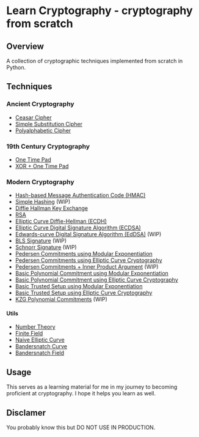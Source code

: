 # Learn Cryptography - cryptography from scratch

## Overview

A collection of cryptographic techniques implemented from scratch in Python.

## Techniques

### Ancient Cryptography

- [Ceasar Cipher](/ciphers/caesar_cipher.py)
- [Simple Substitution Cipher](/ciphers/simple_substitution.py)
- [Polyalphabetic Cipher](/ciphers/polyaphabetic_cipher.py)

### 19th Century Cryptography

- [One Time Pad](/ciphers/one_time_pad.py)
- [XOR + One Time Pad](/ciphers/xor_and_one_time_pad.py)

### Modern Cryptography

- [Hash-based Message Authentication Code (HMAC)](./mac/hmac.py)
- [Simple Hashing](/commitments/simple_hashing.py) (WIP)
- [Diffie Hallman Key Exchange](/key_exchange/diffie_hellman.py)
- [RSA](./rsa.py)
- [Elliptic Curve Diffie-Hellman (ECDH)](/key_exchange/ecdh.py)
- [Elliptic Curve Digital Signature Algorithm (ECDSA)](/signatures/ecdsa.py)
- [Edwards-curve Digital Signature Algorithm (EdDSA)](/signatures/eddsa.py) (WIP)
- [BLS Signature](/signatures/bls_sig.py) (WIP)
- [Schnorr Signature](/signatures/schnorr_sig.py) (WIP)
- [Pedersen Commitments using Modular Exponentiation](/commitments/pedcomm_mod.py)
- [Pedersen Commitments using Elliptic Curve Cryptography](/commitments/pedcomm_ecc.py)
- [Pedersen Commitments + Inner Product Argument](/commitments/pedcomm_ipa.py) (WIP)
- [Basic Polynomial Commitment using Modular Exponentiation](/commitments/polynomials/basic_polynomial_comm_using_mod.py)
- [Basic Polynomial Commitment using Elliptic Curve Cryptography](/commitments/polynomials/basic_polynomial_comm_using_ecc.py)
- [Basic Trusted Setup using Modular Exponentiation](/commitments/polynomials/basic_trusted_setup_mod.py)
- [Basic Trusted Setup using Elliptic Curve Cryptography](/commitments/polynomials/basic_trusted_setup_ecc.py)
- [KZG Polynomial Commitments](/commitments/kzg.py) (WIP)

#### Utils

- [Number Theory](/utils/number_theory.py)
- [Finite Field](/utils/fields.py)
- [Naive Elliptic Curve](/utils/ecc.py)
- [Bandersnatch Curve](/utils/ecc/bandersnatch/curve.py)
- [Bandersnatch Field](/utils/ecc/bandersnatch/fields.py)

## Usage

This serves as a learning material for me in my journey to becoming proficient at cryptography. I hope it helps you learn as well.

## Disclamer

You probably know this but DO NOT USE IN PRODUCTION.

